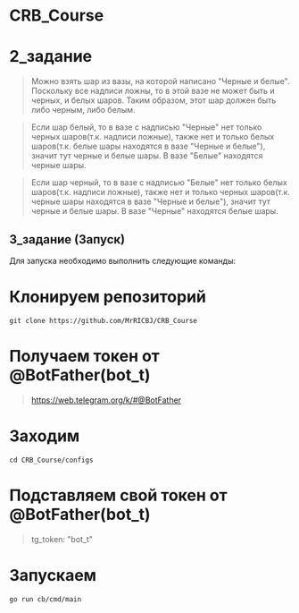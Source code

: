# CRB_Course

# 2_задание
> Можно взять шар из вазы, на которой написано "Черные и белые". Поскольку все надписи ложны, то в этой вазе не может быть и черных, и белых шаров. Таким образом, этот шар должен быть либо черным, либо белым. 

>Если шар белый, то в вазе с надписью "Черные" нет только черных шаров(т.к. надписи ложные), также нет и только белых шаров(т.к. белые шары находятся в вазе "Черные и белые"), значит тут черные и белые шары. В вазе "Белые" находятся черные шары.

>Если шар черный, то в вазе с надписью "Белые" нет только белых шаров(т.к. надписи ложные), также нет и только черных шаров(т.к. черные шары находятся в вазе "Черные и белые"), значит тут черные и белые шары. В вазе "Черные" находятся белые шары.

## 3_задание (Запуск)
Для запуска необходимо выполнить следующие команды:
# Клонируем репозиторий
```
git clone https://github.com/MrRICBJ/CRB_Course
```
# Получаем токен от @BotFather(bot_t)
> https://web.telegram.org/k/#@BotFather
# Заходим
```
cd CRB_Course/configs
```
# Подставляем свой токен от @BotFather(bot_t)
> tg_token: "bot_t"
# Запускаем
```
go run cb/cmd/main
```
